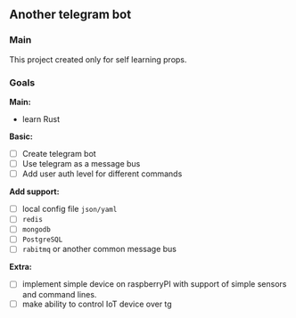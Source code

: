 ## Another telegram bot

### Main

This project created only for self learning props.

### Goals

**Main:**

- learn Rust

**Basic:**

- [ ] Create telegram bot
- [ ] Use telegram as a message bus
- [ ] Add user auth level for different commands

**Add support:**

- [ ] local config file `json/yaml`
- [ ] `redis`
- [ ] `mongodb`
- [ ] `PostgreSQL`
- [ ] `rabitmq` or another common message bus

**Extra:**

- [ ] implement simple device on raspberryPI with support of simple sensors and command lines.
- [ ] make ability to control IoT device over tg
